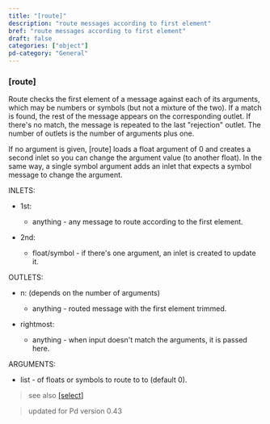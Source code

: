 ```yaml
---
title: "[route]"
description: "route messages according to first element"
bref: "route messages according to first element"
draft: false
categories: ["object"]
pd-category: "General"
---
```


### [route]

Route checks the first element of a message against each of its arguments,  which may be numbers or symbols (but not a mixture of the two). If a match is found,  the rest of the message appears on the corresponding outlet. If there's no match,  the message is repeated to the last "rejection" outlet. The number of outlets is the number of arguments plus one.

If no argument is given,  [route] loads a float argument of 0 and creates a second inlet so you can change the argument value (to another float). In the same way,  a single symbol argument adds an inlet that expects a symbol message to change the argument.

INLETS:

- 1st:

  - anything - any message to route according to the first element.

- 2nd:

  - float/symbol - if there's one argument,  an inlet is created to update it.

OUTLETS:

- n: (depends on the number of arguments)

  - anything - routed message with the first element trimmed.

- rightmost:

  - anything - when input doesn't match the arguments,  it is passed here.

ARGUMENTS:

- list - of floats or symbols to route to to (default 0).
 
> see also [[select]](../select) 

> updated for Pd version 0.43
